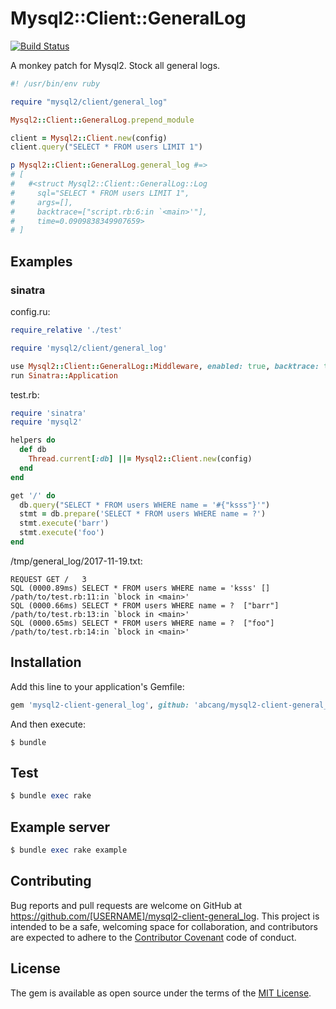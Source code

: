 Mysql2::Client::GeneralLog
===

[![Build Status](https://travis-ci.org/ksss/mysql2-client-general_log.svg?branch=v0.1.0)](https://travis-ci.org/ksss/mysql2-client-general_log)

A monkey patch for Mysql2.
Stock all general logs.

```ruby
#! /usr/bin/env ruby

require "mysql2/client/general_log"

Mysql2::Client::GeneralLog.prepend_module

client = Mysql2::Client.new(config)
client.query("SELECT * FROM users LIMIT 1")

p Mysql2::Client::GeneralLog.general_log #=>
# [
#   #<struct Mysql2::Client::GeneralLog::Log
#     sql="SELECT * FROM users LIMIT 1",
#     args=[],
#     backtrace=["script.rb:6:in `<main>'"],
#     time=0.0909838349907659>
# ]
```

## Examples

### sinatra

config.ru:
```ruby
require_relative './test'

require 'mysql2/client/general_log'

use Mysql2::Client::GeneralLog::Middleware, enabled: true, backtrace: true, path: '/tmp/general_log'
run Sinatra::Application
```

test.rb:
```ruby
require 'sinatra'
require 'mysql2'

helpers do
  def db
    Thread.current[:db] ||= Mysql2::Client.new(config)
  end
end

get '/' do
  db.query("SELECT * FROM users WHERE name = '#{"ksss"}'")
  stmt = db.prepare('SELECT * FROM users WHERE name = ?')
  stmt.execute('barr')
  stmt.execute('foo')
end
```

/tmp/general_log/2017-11-19.txt:
```
REQUEST GET	/	3
SQL	(0000.89ms)	SELECT * FROM users WHERE name = 'ksss'	[]	/path/to/test.rb:11:in `block in <main>'
SQL	(0000.66ms)	SELECT * FROM users WHERE name = ?	["barr"]	/path/to/test.rb:13:in `block in <main>'
SQL	(0000.65ms)	SELECT * FROM users WHERE name = ?	["foo"]	/path/to/test.rb:14:in `block in <main>'
```

## Installation

Add this line to your application's Gemfile:

```ruby
gem 'mysql2-client-general_log', github: 'abcang/mysql2-client-general_log', branch: 'rack_middleware'
```

And then execute:

    $ bundle


## Test

```ruby
$ bundle exec rake
```

## Example server

```ruby
$ bundle exec rake example
```

## Contributing

Bug reports and pull requests are welcome on GitHub at https://github.com/[USERNAME]/mysql2-client-general_log. This project is intended to be a safe, welcoming space for collaboration, and contributors are expected to adhere to the [Contributor Covenant](contributor-covenant.org) code of conduct.

## License

The gem is available as open source under the terms of the [MIT License](http://opensource.org/licenses/MIT).
